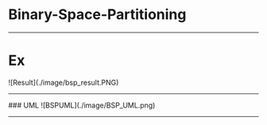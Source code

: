 # Binary-Space-Partitioning   
   
<hr>   
<h1>Ex</h1>   
![Result](./image/bsp_result.PNG)
<hr>
### UML   
![BSPUML](./image/BSP_UML.png)
<hr>   
